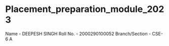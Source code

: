# Placement_preparation_module_2023

 Name - DEEPESH SINGH 
Roll No. - 2000290100052
Branch/Section - CSE-6 A
